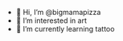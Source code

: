 - 👋 Hi, I’m @bigmamapizza
- 👀 I’m interested in art
- 🌱 I’m currently learning tattoo
  

<!---
bigmamapizza/bigmamapizza is a ✨ special ✨ repository because its `README.md` (this file) appears on your GitHub profile.
You can click the Preview link to take a look at your changes.
--->
